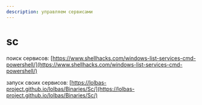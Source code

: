 ```yaml
---
description: управляем сервисами
---
```


# sc

поиск сервисов: [https://www.shellhacks.com/windows-list-services-cmd-powershell/](https://www.shellhacks.com/windows-list-services-cmd-powershell/)

запуск своих сервисов: [https://lolbas-project.github.io/lolbas/Binaries/Sc/](https://lolbas-project.github.io/lolbas/Binaries/Sc/)


